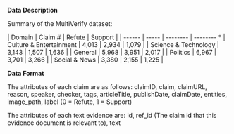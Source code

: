 **Data Description** <br/>


Summary of the MultiVerify dataset:

| Domain | Claim # | Refute | Support |
| ------ | ----- | -------- | -------- *
| Culture &  Entertainment | 4,013 | 2,934 | 1,079 |
| Science & Technology | 3,143 | 1,507 | 1,636 |
| General | 5,968 | 3,951 | 2,017 |
| Politics | 6,967 | 3,701 | 3,266 |
| Social &  News | 3,380 | 2,155 | 1,225 |



**Data Format** <br/>

The attributes of each claim are as follows:
claimID, claim, claimURL, reason, speaker, checker, tags, articleTitle, publishDate, claimDate, entities, image_path, label (0 = Refute, 1 = Support)

The attributes of each text evidence are:
id, ref_id (The claim id that this evidence document is relevant to), text


